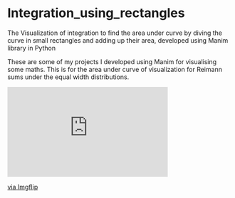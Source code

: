 # Integration_using_rectangles
The Visualization of integration to find the area under curve by diving the curve in small rectangles and adding up their area, developed using Manim library in Python

These are some of my projects I developed using Manim for visualising some maths. This is for the area under curve of visualization for Reimann sums
under the equal width distributions. 

<div style="width:360px;max-width:100%;"><div style="height:0;padding-bottom:56.11%;position:relative;"><iframe width="360" height="202" style="position:absolute;top:0;left:0;width:100%;height:100%;" frameBorder="0" src="https://imgflip.com/embed/3w8m0y"></iframe></div><p><a href="https://imgflip.com/gif/3w8m0y">via Imgflip</a></p></div>
